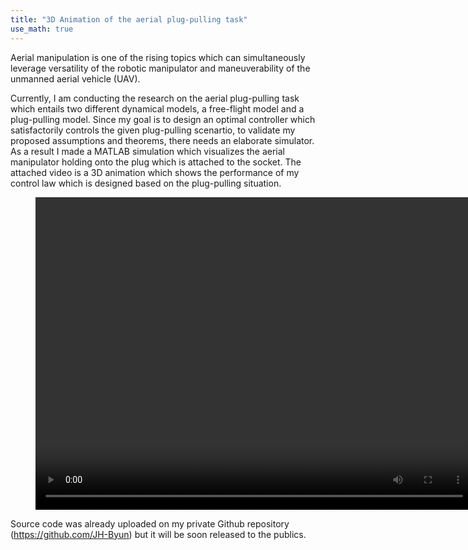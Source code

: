 ```yaml
---
title: "3D Animation of the aerial plug-pulling task"
use_math: true
---
```

Aerial manipulation is one of the rising topics which can simultaneously leverage versatility of the robotic manipulator and maneuverability of the unmanned aerial vehicle (UAV). 

Currently, I am conducting the research on the aerial plug-pulling task which entails two different dynamical models, a free-flight model and a plug-pulling model. Since my goal is to design an optimal controller which satisfactorily controls the given plug-pulling scenartio, to validate my proposed assumptions and theorems, there needs an elaborate simulator. As a result I made a MATLAB simulation which visualizes the aerial manipulator holding onto the plug which is attached to the socket. The attached video is a 3D animation which shows the performance of my control law which is designed based on the plug-pulling situation. 

<figure class="video_container">
    <center><video width = "700" height="500" controls="true" allowfullscreen="true" poster="">
    <source src="/videos/main_proposed.mp4" type="video/mp4">
  </video></center>
</figure>

Source code was already uploaded on my private Github repository (https://github.com/JH-Byun) but it will be soon released to the publics.